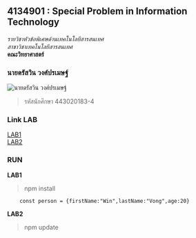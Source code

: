 ## 4134901 : Special Problem in Information Technology

_รายวิชาหัวข้อพิเศษด้านเทคโนโลยีสารสนเทศ_  
_สาขาวิชาเทคโนโลยีสารสนเทศ_  
**คณะวิทยาศาสตร์**

### นายดรัสวิน วงศ์ปรเมษฐ์

![นายดรัสวิน วงศ์ปรเมษฐ์](http://science.bru.ac.th/wp-content/uploads/2017/10/%E0%B8%94%E0%B8%A3%E0%B8%B1%E0%B8%AA%E0%B8%A7%E0%B8%B4%E0%B8%99.jpg)

> รหัสนักศึกษา 443020183-4

### Link LAB

[LAB1](https://github.com/dadwindad/4132202-2-64-SEC02/tree/master/LAB1)  
[LAB2](https://github.com/dadwindad/4132202-2-64-SEC02/tree/master/LAB2)

### RUN

**LAB1**

> npm install

```
    const person = {firstName:"Win",lastName:"Vong",age:20}
```

**LAB2**

> npm update
